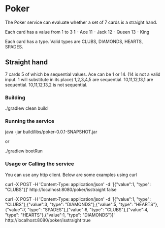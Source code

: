 # Poker
The Poker service can evaluate whether a set of 7 cards is a straight hand.

Each card has a value from 1 to 3
1 - Ace
11 - Jack
12 - Queen 
13 - King

Each card has a type.
Valid types are CLUBS, DIAMONDS, HEARTS, SPADES.

## Straight hand
7 cards
5 of which be sequential values.
Ace can be 1 or 14. (14 is not a valid input. 1 will substitute in its place)
1,2,3,4,5 are sequential.
10,11,12,13,1 are sequential.
10,11,12,13,2 is not sequential.

### Building

./gradlew clean build

### Running the service

java -jar build/libs/poker-0.0.1-SNAPSHOT.jar

or

./gradlew bootRun

### Usage or Calling the service

You can use any http client. Below are some examples using curl

curl -X POST -H 'Content-Type: application/json' -d '[{"value":1, "type": "CLUBS"}]' http://localhost:8080/poker/isstraight
false

curl -X POST -H 'Content-Type: application/json' -d '[{"value":1, "type": "CLUBS"},{"value":3, "type": "DIAMONDS"},{"value":5, "type": "HEARTS"},{"value":7, "type": "SPADES"},{"value":6, "type": "CLUBS"},{"value":4, "type": "HEARTS"},{"value":1, "type": "DIAMONDS"}]' http://localhost:8080/poker/isstraight
true
